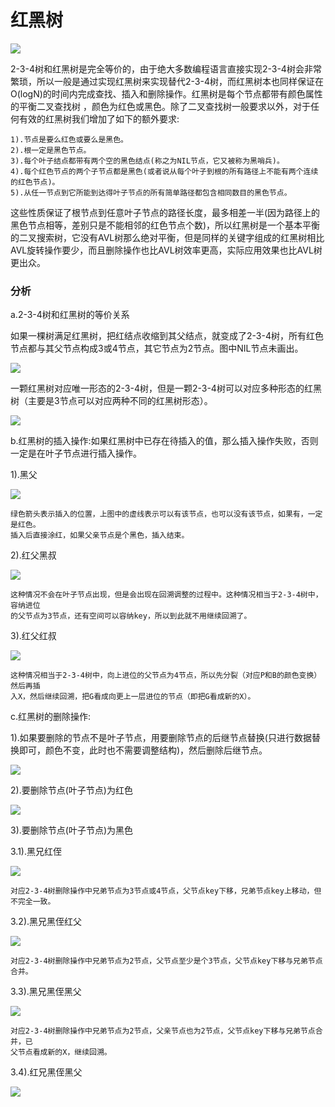 # 红黑树


![](../img/35.jpg)

2-3-4树和红黑树是完全等价的，由于绝大多数编程语言直接实现2-3-4树会非常繁琐，所以一般是通过实现红黑树来实现替代2-3-4树，而红黑树本也同样保证在O(logN)的时间内完成查找、插入和删除操作。红黑树是每个节点都带有颜色属性的平衡二叉查找树 ，颜色为红色或黑色。除了二叉查找树一般要求以外，对于任何有效的红黑树我们增加了如下的额外要求:

```
1).节点是要么红色或要么是黑色。
2).根一定是黑色节点。
3).每个叶子结点都带有两个空的黑色结点(称之为NIL节点，它又被称为黑哨兵)。
4).每个红色节点的两个子节点都是黑色(或者说从每个叶子到根的所有路径上不能有两个连续的红色节点)。
5).从任一节点到它所能到达得叶子节点的所有简单路径都包含相同数目的黑色节点。
```

这些性质保证了根节点到任意叶子节点的路径长度，最多相差一半(因为路径上的黑色节点相等，差别只是不能相邻的红色节点个数)，所以红黑树是一个基本平衡的二叉搜索树，它没有AVL树那么绝对平衡，但是同样的关键字组成的红黑树相比AVL旋转操作要少，而且删除操作也比AVL树效率更高，实际应用效果也比AVL树更出众。

### 分析

a.2-3-4树和红黑树的等价关系

如果一棵树满足红黑树，把红结点收缩到其父结点，就变成了2-3-4树，所有红色节点都与其父节点构成3或4节点，其它节点为2节点。图中NIL节点未画出。

![](../img/32.png)

一颗红黑树对应唯一形态的2-3-4树，但是一颗2-3-4树可以对应多种形态的红黑树（主要是3节点可以对应两种不同的红黑树形态）。

![](../img/33.png)

b.红黑树的插入操作:如果红黑树中已存在待插入的值，那么插入操作失败，否则一定是在叶子节点进行插入操作。

1).黑父

![](../img/34.png)

```
绿色箭头表示插入的位置，上图中的虚线表示可以有该节点，也可以没有该节点，如果有，一定是红色。
插入后直接涂红，如果父亲节点是个黑色，插入结束。
```

2).红父黑叔

![](../img/36.png)

```
这种情况不会在叶子节点出现，但是会出现在回溯调整的过程中。这种情况相当于2-3-4树中，容纳进位
的父节点为3节点，还有空间可以容纳key，所以到此就不用继续回溯了。
```

3).红父红叔

![](../img/38.png)

```
这种情况相当于2-3-4树中，向上进位的父节点为4节点，所以先分裂（对应P和B的颜色变换）然后再插
入X，然后继续回溯，把G看成向更上一层进位的节点（即把G看成新的X）。
```

c.红黑树的删除操作:

1).如果要删除的节点不是叶子节点，用要删除节点的后继节点替换(只进行数据替换即可，颜色不变，此时也不需要调整结构)，然后删除后继节点。

![](../img/37.png)

2).要删除节点(叶子节点)为红色

![](../img/16.png)

3).要删除节点(叶子节点)为黑色

3.1).黑兄红侄

![](../img/39.png)

```
对应2-3-4树删除操作中兄弟节点为3节点或4节点，父节点key下移，兄弟节点key上移动，但不完全一致。
```

3.2).黑兄黑侄红父

![](../img/40.png)

```
对应2-3-4树删除操作中兄弟节点为2节点，父节点至少是个3节点，父节点key下移与兄弟节点合并。
```

3.3).黑兄黑侄黑父

![](../img/41.png)

```
对应2-3-4树删除操作中兄弟节点为2节点，父亲节点也为2节点，父节点key下移与兄弟节点合并，已
父节点看成新的X，继续回溯。
```

3.4).红兄黑侄黑父

![](../img/42.png)
